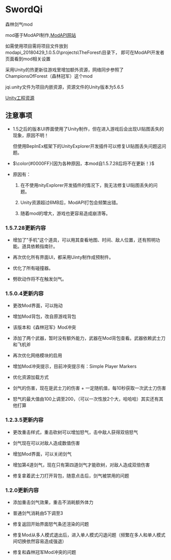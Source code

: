 # SwordQi

森林剑气mod

mod基于ModAPI制作,[ModAPI网站](https://modapi.survivetheforest.net/)

如需使用项目需将项目文件放到modapi_20180429_1.0.5.0\projects\TheForest\目录下， 即可在ModAPI开发者页面看到mod相关设置

采用Unity的热更新往游戏里增加额外资源，网络同步参照了
ChampionsOfForest（森林冠军）这个mod

jqi.unity文件为项目内嵌资源，资源文件的Unity版本为5.6.5

[Unity工程资源](https://pan.baidu.com/s/1yGMcGEWRQlCGmgIl-NmVuA?pwd=yuwj )

## __注意事项__

- 1.5之后的版本UI界面使用了Unity制作，但在进入游戏后会出现UI贴图丢失的现象，原因不明！

  但使用BepInEx框架下的UnityExplorer开发插件可以修复UI贴图丢失问题这问题。

- $\color{#0000FF}{因为各种原因，本mod自1.5.7.28后将不在更新！}$

- 原因有：

  1. 在不使用nityExplorer开发插件的情况下，我无法修复UI贴图丢失的问题。

  2. Unity资源超过6MB后，ModAPI打包会频繁出错。

  3. 随着mod的增大，游戏也更容易造成崩溃等。

### 1.5.7.28更新内容

- 增加了"手机"这个道具，可以用其查看地图、时间、敌人位置，还有照明功能。道具依赖指南针。

- 再次优化所有界面UI，都采用Uinty制作成预制件。

- 优化了所有碰撞器。

- 劈砍动作将不在触发剑气。

### 1.5.0.4更新内容

- 更改Mod界面，可以拖动

- 增加Mod背包，改自原游戏背包

- 该版本和《森林冠军》Mod冲突

- 添加了两个武器，暂时没有额外能力，武器在Mod背包查看。武器依赖武士刀和飞机斧

- 再次优化网络模块的启用

- 增加Mod冲突提示，目前冲突提示有：Simple Player Markers

- 优化资源加载方式

- 剑气的伤害，现在是武士刀的伤害 + 一定随机值，每10秒获取一次武士刀伤害

- 怒气的最大值由100上调至200，（可以一次性放2个大，哈哈哈）其实还有其他打算

### 1.2.3.5更新内容

- 更改重击样式，重击砍树可以增加怒气，击中敌人获得双倍怒气

- 剑气现在可以对敌人造成数值伤害

- 增加Mod界面，可以关闭剑气

- 增加第4道剑气，现在只有第四道剑气才能砍树，对敌人造成双倍伤害

- 修复拿着武士刀打开背包，随意点击后，剑气被禁用的问题


### 1.2.0更新内容

- 添加重击剑气效果，重击不消耗额外体力

- 普通剑气消耗由5下调至3

- 修复返回开始界面怒气条还渲染的问题

- 修复Mod从多人模式退出后，进入单人模式闪退问题（频繁在多人和单人模式间切换依然容易造成强退）

- 修复和森林冠军Mod冲突的问题
